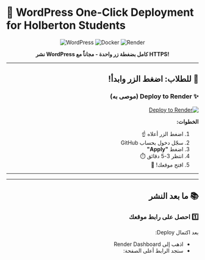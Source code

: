 # 🚀 WordPress One-Click Deployment for Holberton Students

<div align="center">

![WordPress](https://img.shields.io/badge/WordPress-21759B?style=for-the-badge&logo=wordpress&logoColor=white)
![Docker](https://img.shields.io/badge/Docker-2496ED?style=for-the-badge&logo=docker&logoColor=white)
![Render](https://img.shields.io/badge/Render-46E3B7?style=for-the-badge&logo=render&logoColor=white)

**نشر WordPress كامل بضغطة زر واحدة - مجاناً مع HTTPS!**

</div>

---

<div dir="rtl">

## 🎯 للطلاب: اضغط الزر وابدأ!

### ✨ Deploy to Render (موصى به)

[![Deploy to Render](https://render.com/images/deploy-to-render-button.svg)](https://render.com/deploy?repo=https://github.com/TariqRash/wordpress-one-click-deploy)

**الخطوات:**
1. اضغط الزر أعلاه ☝️
2. سجّل دخول بحساب GitHub
3. اضغط **"Apply"**
4. انتظر 3-5 دقائق ⏱️
5. افتح موقعك! 🎉

---

---

## 📚 ما بعد النشر

### 1️⃣ احصل على رابط موقعك
بعد اكتمال Deploy:
- اذهب إلى Render Dashboard
- ستجد الرابط أعلى الصفحة:
